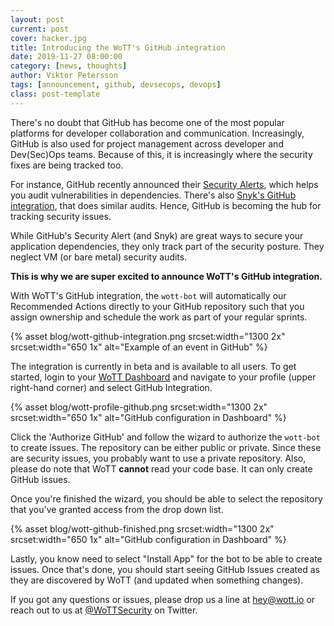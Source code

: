 ```yaml
---
layout: post
current: post
cover: hacker.jpg
title: Introducing the WoTT's GitHub integration
date: 2019-11-27 08:00:00
category: [news, thoughts]
author: Viktor Petersson
tags: [announcement, github, devsecops, devops]
class: post-template
---
```


There's no doubt that GitHub has become one of the most popular platforms for developer collaboration and communication. Increasingly, GitHub is also used for project management across developer and Dev(Sec)Ops teams. Because of this, it is increasingly where the security fixes are being tracked too.

For instance, GitHub recently announced their [Security Alerts](https://help.github.com/en/github/managing-security-vulnerabilities/about-security-alerts-for-vulnerable-dependencies), which helps you audit vulnerabilities in dependencies. There's also [Snyk's GitHub integration](https://snyk.io/docs/github/), that does similar audits. Hence, GitHub is becoming the hub for tracking security issues.

While GitHub's Security Alert (and Snyk) are great ways to secure your application dependencies, they only track part of the security posture. They neglect VM (or bare metal) security audits.

**This is why we are super excited to announce WoTT's GitHub integration.**

With WoTT's GitHub integration, the `wott-bot` will automatically our Recommended Actions directly to your GitHub repository such that you assign ownership and schedule the work as part of your regular sprints.

{% asset blog/wott-github-integration.png srcset:width="1300 2x" srcset:width="650 1x" alt="Example of an event in GitHub" %}

The integration is currently in beta and is available to all users. To get started, login to your [WoTT Dashboard](https://dash.wott.io) and navigate to your profile (upper right-hand corner) and select GitHub Integration.

{% asset blog/wott-profile-github.png srcset:width="1300 2x" srcset:width="650 1x" alt="GitHub configuration in Dashboard" %}

Click the 'Authorize GitHub' and follow the wizard to authorize the `wott-bot` to create issues. The repository can be either public or private. Since these are security issues, you probably want to use a private repository. Also, please do note that WoTT **cannot** read your code base. It can only create GitHub issues.

Once you're finished the wizard, you should be able to select the repository that you've granted access from the drop down list.

{% asset blog/wott-github-finished.png srcset:width="1300 2x" srcset:width="650 1x" alt="GitHub configuration in Dashboard" %}

Lastly, you know need to select "Install App" for the bot to be able to create issues. Once that's done, you should start seeing GitHub Issues created as they are discovered by WoTT (and updated when something changes).

If you got any questions or issues, please drop us a line at hey@wott.io or reach out to us at [@WoTTSecurity](https://twitter.com/wottsecurity) on Twitter.

